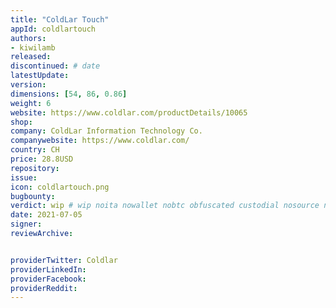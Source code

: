 ```yaml
---
title: "ColdLar Touch"
appId: coldlartouch
authors:
- kiwilamb
released: 
discontinued: # date
latestUpdate:
version:
dimensions: [54, 86, 0.86]
weight: 6
website: https://www.coldlar.com/productDetails/10065
shop: 
company: ColdLar Information Technology Co.
companywebsite: https://www.coldlar.com/
country: CH
price: 28.8USD
repository: 
issue:
icon: coldlartouch.png
bugbounty:
verdict: wip # wip noita nowallet nobtc obfuscated custodial nosource nonverifiable reproducible bounty defunct
date: 2021-07-05
signer:
reviewArchive:


providerTwitter: Coldlar
providerLinkedIn: 
providerFacebook: 
providerReddit: 
---
```


